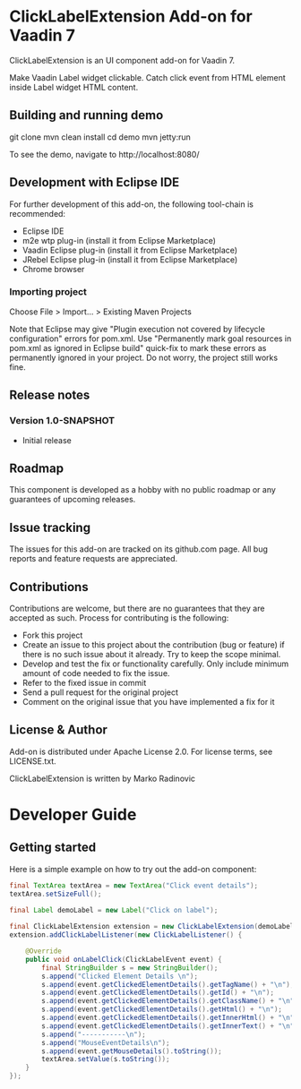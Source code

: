 # ClickLabelExtension Add-on for Vaadin 7

ClickLabelExtension is an UI component add-on for Vaadin 7.

Make Vaadin Label widget clickable.
Catch click event from HTML element inside Label widget HTML content.

## Building and running demo

git clone <url of the ClickLabelExtension repository>
mvn clean install
cd demo
mvn jetty:run

To see the demo, navigate to http://localhost:8080/

## Development with Eclipse IDE

For further development of this add-on, the following tool-chain is recommended:
- Eclipse IDE
- m2e wtp plug-in (install it from Eclipse Marketplace)
- Vaadin Eclipse plug-in (install it from Eclipse Marketplace)
- JRebel Eclipse plug-in (install it from Eclipse Marketplace)
- Chrome browser

### Importing project

Choose File > Import... > Existing Maven Projects

Note that Eclipse may give "Plugin execution not covered by lifecycle configuration" errors for pom.xml. Use "Permanently mark goal resources in pom.xml as ignored in Eclipse build" quick-fix to mark these errors as permanently ignored in your project. Do not worry, the project still works fine. 

## Release notes

### Version 1.0-SNAPSHOT
- Initial release

## Roadmap

This component is developed as a hobby with no public roadmap or any guarantees of upcoming releases.

## Issue tracking

The issues for this add-on are tracked on its github.com page. All bug reports and feature requests are appreciated. 

## Contributions

Contributions are welcome, but there are no guarantees that they are accepted as such. Process for contributing is the following:
- Fork this project
- Create an issue to this project about the contribution (bug or feature) if there is no such issue about it already. Try to keep the scope minimal.
- Develop and test the fix or functionality carefully. Only include minimum amount of code needed to fix the issue.
- Refer to the fixed issue in commit
- Send a pull request for the original project
- Comment on the original issue that you have implemented a fix for it

## License & Author

Add-on is distributed under Apache License 2.0. For license terms, see LICENSE.txt.

ClickLabelExtension is written by Marko Radinovic

# Developer Guide

## Getting started

Here is a simple example on how to try out the add-on component:

```java
final TextArea textArea = new TextArea("Click event details");
textArea.setSizeFull();

final Label demoLabel = new Label("Click on label");
                
final ClickLabelExtension extension = new ClickLabelExtension(demoLabel);
extension.addClickLabelListener(new ClickLabelListener() {

	@Override
	public void onLabelClick(ClickLabelEvent event) {
		final StringBuilder s = new StringBuilder();
		s.append("Clicked Element Details \n");
		s.append(event.getClickedElementDetails().getTagName() + "\n");
		s.append(event.getClickedElementDetails().getId() + "\n");
		s.append(event.getClickedElementDetails().getClassName() + "\n");
		s.append(event.getClickedElementDetails().getHtml() + "\n");
		s.append(event.getClickedElementDetails().getInnerHtml() + "\n");
		s.append(event.getClickedElementDetails().getInnerText() + "\n");
		s.append("-----------\n");
		s.append("MouseEventDetails\n");
		s.append(event.getMouseDetails().toString());
		textArea.setValue(s.toString());
	}
});
```
